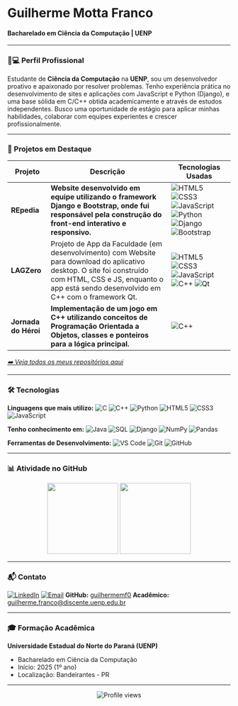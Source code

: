 # Guilherme Motta Franco
#### Bacharelado em Ciência da Computação | UENP

---

### 👨💻 Perfil Profissional
Estudante de **Ciência da Computação** na **UENP**, sou um desenvolvedor proativo e apaixonado por resolver problemas. Tenho experiência prática no desenvolvimento de sites e aplicações com JavaScript e Python (Django), e uma base sólida em C/C++ obtida academicamente e através de estudos independentes. Busco uma oportunidade de estágio para aplicar minhas habilidades, colaborar com equipes experientes e crescer profissionalmente.

---

### 🚀 Projetos em Destaque

| Projeto | Descrição | Tecnologias Usadas |
|---|---|---|
| **REpedia** | **Website desenvolvido em equipe utilizando o framework Django e Bootstrap, onde fui responsável pela construção do front-end interativo e responsivo.**  | ![HTML5](https://img.shields.io/badge/HTML5-E34F26?style=flat-square&logo=html5&logoColor=white) ![CSS3](https://img.shields.io/badge/CSS3-1572B6?style=flat-square&logo=css3&logoColor=white) ![JavaScript](https://img.shields.io/badge/JavaScript-F7DF1E?style=flat-square&logo=javascript&logoColor=black) ![Python](https://img.shields.io/badge/Python-3776AB?style=flat-square&logo=python&logoColor=white) ![Django](https://img.shields.io/badge/Django-092E20?style=flat-square&logo=django&logoColor=white) ![Bootstrap](https://img.shields.io/badge/Bootstrap-7952B3?logo=bootstrap&logoColor=fff) |
| **LAGZero** | Projeto de App da Faculdade (em desenvolvimento) com Website para download do aplicativo desktop. O site foi construído com HTML, CSS e JS, enquanto o app está sendo desenvolvido em C++ com o framework Qt. | ![HTML5](https://img.shields.io/badge/HTML5-E34F26?style=flat-square&logo=html5&logoColor=white) ![CSS3](https://img.shields.io/badge/CSS3-1572B6?style=flat-square&logo=css3&logoColor=white) ![JavaScript](https://img.shields.io/badge/JavaScript-F7DF1E?style=flat-square&logo=javascript&logoColor=black) ![C++](https://img.shields.io/badge/C%2B%2B-00599C?style=flat-square&logo=cplusplus&logoColor=white) ![Qt](https://img.shields.io/badge/Qt-41CD52?style=flat-square&logo=qt&logoColor=white) |
| **Jornada do Héroi** | **Implementação de um jogo em C++ utilizando conceitos de Programação Orientada a Objetos, classes e ponteiros para a lógica principal.** | ![C++](https://img.shields.io/badge/C%2B%2B-00599C?style=flat-square&logo=cplusplus&logoColor=white) |

_[➡️ Veja todos os meus repositórios aqui](https://github.com/guilhermemf0?tab=repositories)_

---

### 🛠️ Tecnologias
**Linguagens que mais utilizo:**
![C](https://img.shields.io/badge/C-00599C?style=flat-square&logo=c&logoColor=white)
![C++](https://img.shields.io/badge/C%2B%2B-00599C?style=flat-square&logo=cplusplus&logoColor=white)
![Python](https://img.shields.io/badge/Python-3776AB?style=flat-square&logo=python&logoColor=white)
![HTML5](https://img.shields.io/badge/HTML5-E34F26?style=flat-square&logo=html5&logoColor=white)
![CSS3](https://img.shields.io/badge/CSS3-1572B6?style=flat-square&logo=css3&logoColor=white)
![JavaScript](https://img.shields.io/badge/JavaScript-F7DF1E?style=flat-square&logo=javascript&logoColor=black)

**Tenho conhecimento em:**
![Java](https://img.shields.io/badge/Java-ED8B00?style=flat-square&logo=openjdk&logoColor=white)
![SQL](https://img.shields.io/badge/SQL-4479A1?style=flat-square&logo=mysql&logoColor=white)
![Django](https://img.shields.io/badge/Django-%23092E20.svg?logo=django&logoColor=white)
![NumPy](https://img.shields.io/badge/NumPy-013243?style=flat-square&logo=numpy&logoColor=white)
![Pandas](https://img.shields.io/badge/Pandas-150458?style=flat-square&logo=pandas&logoColor=white)

**Ferramentas de Desenvolvimento:**
![VS Code](https://img.shields.io/badge/VS_Code-007ACC?style=flat-square&logo=visual-studio-code&logoColor=white)
![Git](https://img.shields.io/badge/Git-F05032?style=flat-square&logo=git&logoColor=white)
![GitHub](https://img.shields.io/badge/GitHub-181717?style=flat-square&logo=github&logoColor=white)

---

### 📊 Atividade no GitHub
<p align="center">
  <img height="160em" src="https://github-readme-stats.vercel.app/api?username=guilhermemf0&show_icons=true&theme=tokyonight&hide_title=true"/>
  <img height="160em" src="https://github-readme-stats.vercel.app/api/top-langs/?username=guilhermemf0&layout=compact&theme=tokyonight"/>
</p>

---

### 📬 Contato
[![LinkedIn](https://img.shields.io/badge/LinkedIn-Connect-0077B5?style=flat&logo=linkedin)](https://www.linkedin.com/in/guilherme-motta-977b94355/)
[![Email](https://img.shields.io/badge/Email-guilherme.mottafranco@gmail.com-D14836?style=flat&logo=gmail)](mailto:guilherme.mottafranco@gmail.com)
**GitHub:** [guilhermemf0](https://github.com/guilhermemf0)
**Acadêmico:** guilherme.franco@discente.uenp.edu.br

---

### 🎓 Formação Acadêmica
**Universidade Estadual do Norte do Paraná (UENP)**
- Bacharelado em Ciência da Computação
- Início: 2025 (1º ano)
- Localização: Bandeirantes - PR

---

<p align="center">
  <img src="https://komarev.com/ghpvc/?username=guilhermemf0&color=7d40ff&style=flat-square" alt="Profile views"/>
</p>
